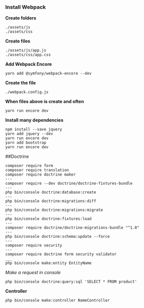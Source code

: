 ### Install Webpack

**Create folders**

~~~
./assets/js
./assets/css
~~~

**Create files**

~~~
./assets/js/app.js
./assets/css/app.css
~~~

**Add Webpack Encore**

~~~
yarn add @symfony/webpack-encore --dev
~~~

**Create the file**

~~~
./webpack.config.js
~~~

**When files above is create and often**
~~~
yarn run encore dev
~~~

**Install many dependencies**

~~~
npm install --save jquery
yarn add jquery --dev
yarn run encore dev
yarn add bootstrap
yarn run encore dev
~~~

##Doctrine
~~~
composer require form
composer require translation
composer require doctrine maker
---
composer require --dev doctrine/doctrine-fixtures-bundle
---
php bin/console doctrine:database:create
---
php bin/console doctrine:migrations:diff
---
php bin/console doctrine:migrations:migrate
---
php bin/console doctrine:fixtures:load
---
composer require doctrine/doctrine-migrations-bundle "^1.0"
---
php bin/console doctrine:schema:update --force
---
composer require security
---
composer require doctrine form security validator
___
php bin/console make:entity EntityName
~~~
_Make a request in console_
~~~
php bin/console doctrine:query:sql 'SELECT * FROM product'
~~~



**Controller**
~~~
php bin/console make:controller NameController
~~~
